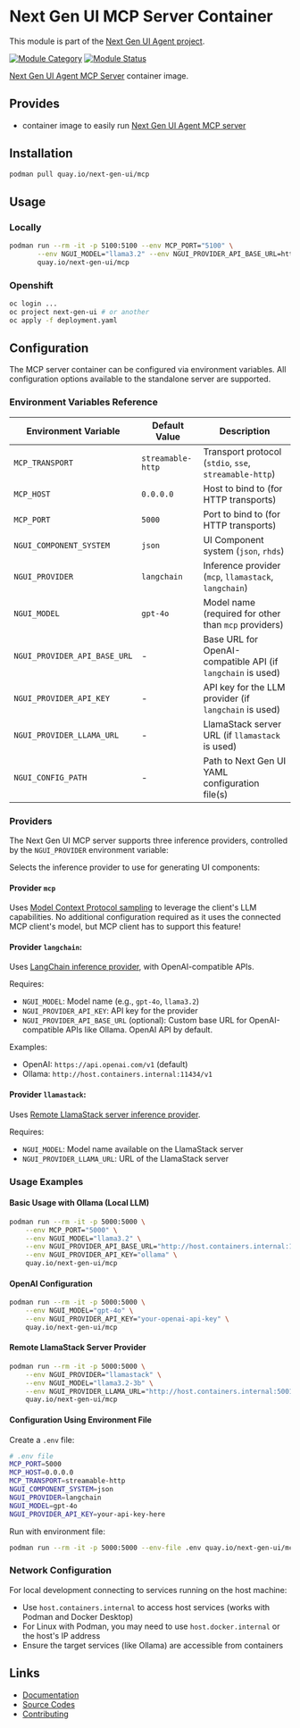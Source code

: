 # Next Gen UI MCP Server Container

This module is part of the [Next Gen UI Agent project](https://github.com/RedHat-UX/next-gen-ui-agent).

[![Module Category](https://img.shields.io/badge/Module%20Category-AI%20Protocol-red)](https://github.com/RedHat-UX/next-gen-ui-agent)
[![Module Status](https://img.shields.io/badge/Module%20Status-Tech%20Preview-orange)](https://github.com/RedHat-UX/next-gen-ui-agent)

[Next Gen UI Agent MCP Server](https://redhat-ux.github.io/next-gen-ui-agent/guide/ai_apps_binding/mcp-library/) container image.

## Provides

* container image to easily run [Next Gen UI Agent MCP server](https://redhat-ux.github.io/next-gen-ui-agent/guide/ai_apps_binding/mcp-library/)


## Installation

```sh
podman pull quay.io/next-gen-ui/mcp
```

## Usage

### Locally

```sh
podman run --rm -it -p 5100:5100 --env MCP_PORT="5100" \
       --env NGUI_MODEL="llama3.2" --env NGUI_PROVIDER_API_BASE_URL=http://host.containers.internal:11434 --env NGUI_PROVIDER_API_KEY="ollama" \
       quay.io/next-gen-ui/mcp
```

### Openshift

```sh
oc login ...
oc project next-gen-ui # or another
oc apply -f deployment.yaml
```

## Configuration

The MCP server container can be configured via environment variables. All configuration options available to the standalone server are supported.

### Environment Variables Reference

| Environment Variable         | Default Value     | Description                                                 |
| ---------------------------- | ----------------- | ----------------------------------------------------------- |
| `MCP_TRANSPORT`              | `streamable-http` | Transport protocol (`stdio`, `sse`, `streamable-http`)      |
| `MCP_HOST`                   | `0.0.0.0`         | Host to bind to (for HTTP transports)                       |
| `MCP_PORT`                   | `5000`            | Port to bind to (for HTTP transports)                       |
| `NGUI_COMPONENT_SYSTEM`      | `json`            | UI Component system (`json`, `rhds`)                        |
| `NGUI_PROVIDER`              | `langchain`       | Inference provider (`mcp`, `llamastack`, `langchain`)       |
| `NGUI_MODEL`                 | `gpt-4o`          | Model name (required for other than `mcp` providers)        |
| `NGUI_PROVIDER_API_BASE_URL` | -                 | Base URL for OpenAI-compatible API (if `langchain` is used) |
| `NGUI_PROVIDER_API_KEY`      | -                 | API key for the LLM provider (if `langchain` is used)       |
| `NGUI_PROVIDER_LLAMA_URL`    | -                 | LlamaStack server URL (if `llamastack` is used)             |
| `NGUI_CONFIG_PATH`           | -                 | Path to Next Gen UI YAML configuration file(s)              |

### Providers

The Next Gen UI MCP server supports three inference providers, controlled by the `NGUI_PROVIDER` environment variable:

Selects the inference provider to use for generating UI components:

#### Provider **`mcp`** 

Uses [Model Context Protocol sampling](https://modelcontextprotocol.io/specification/2025-06-18/client/sampling) to leverage the client's LLM capabilities. 
No additional configuration required as it uses the connected MCP client's model, but MCP client has to support this feature!

#### Provider **`langchain`**:

Uses [LangChain inference provider](https://redhat-ux.github.io/next-gen-ui-agent/guide/ai_apps_binding/pythonlib/#provides), with OpenAI-compatible APIs.

Requires:

- `NGUI_MODEL`: Model name (e.g., `gpt-4o`, `llama3.2`)
- `NGUI_PROVIDER_API_KEY`: API key for the provider
- `NGUI_PROVIDER_API_BASE_URL` (optional): Custom base URL for OpenAI-compatible APIs like Ollama. OpenAI API by default.

Examples:

- OpenAI: `https://api.openai.com/v1` (default)
- Ollama: `http://host.containers.internal:11434/v1`

#### Provider **`llamastack`**:

Uses [Remote LlamaStack server inference provider](https://redhat-ux.github.io/next-gen-ui-agent/guide/ai_apps_binding/llamastack/#provides).

Requires:

  - `NGUI_MODEL`: Model name available on the LlamaStack server
  - `NGUI_PROVIDER_LLAMA_URL`: URL of the LlamaStack server


### Usage Examples

#### Basic Usage with Ollama (Local LLM)
```bash
podman run --rm -it -p 5000:5000 \
    --env MCP_PORT="5000" \
    --env NGUI_MODEL="llama3.2" \
    --env NGUI_PROVIDER_API_BASE_URL="http://host.containers.internal:11434/v1" \
    --env NGUI_PROVIDER_API_KEY="ollama" \
    quay.io/next-gen-ui/mcp
```

#### OpenAI Configuration
```bash
podman run --rm -it -p 5000:5000 \
    --env NGUI_MODEL="gpt-4o" \
    --env NGUI_PROVIDER_API_KEY="your-openai-api-key" \
    quay.io/next-gen-ui/mcp
```

#### Remote LlamaStack Server Provider
```bash
podman run --rm -it -p 5000:5000 \
    --env NGUI_PROVIDER="llamastack" \
    --env NGUI_MODEL="llama3.2-3b" \
    --env NGUI_PROVIDER_LLAMA_URL="http://host.containers.internal:5001" \
    quay.io/next-gen-ui/mcp
```

#### Configuration Using Environment File
Create a `.env` file:
```bash
# .env file
MCP_PORT=5000
MCP_HOST=0.0.0.0
MCP_TRANSPORT=streamable-http
NGUI_COMPONENT_SYSTEM=json
NGUI_PROVIDER=langchain
NGUI_MODEL=gpt-4o
NGUI_PROVIDER_API_KEY=your-api-key-here
```

Run with environment file:
```bash
podman run --rm -it -p 5000:5000 --env-file .env quay.io/next-gen-ui/mcp
```

### Network Configuration

For local development connecting to services running on the host machine:

- Use `host.containers.internal` to access host services (works with Podman and Docker Desktop)
- For Linux with Podman, you may need to use `host.docker.internal` or the host's IP address
- Ensure the target services (like Ollama) are accessible from containers

## Links

* [Documentation](https://redhat-ux.github.io/next-gen-ui-agent/guide/ai_apps_binding/mcp-container/)
* [Source Codes](https://github.com/RedHat-UX/next-gen-ui-agent/tree/main/libs/next_gen_ui_mcp)
* [Contributing](https://redhat-ux.github.io/next-gen-ui-agent/development/contributing/)
